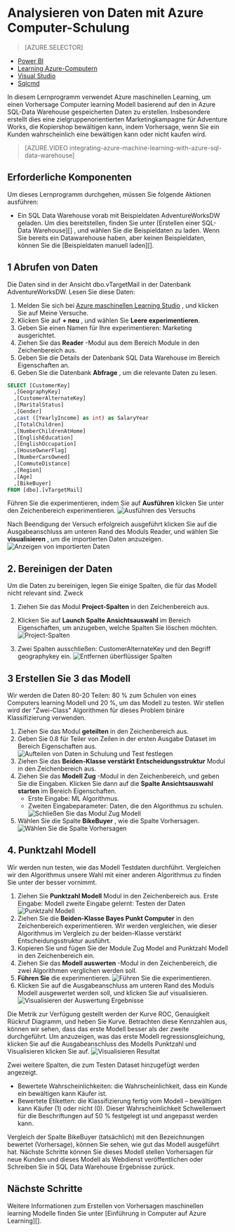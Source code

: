 <properties
   pageTitle="Analysieren von Daten mit Azure maschinellen Learning | Microsoft Azure"
   description="Formular mit Azure maschinellen Learning einer Vorhersage maschinellen learning Modell basierend auf den in Azure SQL-Data Warehouse gespeicherten Daten erstellen."
   services="sql-data-warehouse"
   documentationCenter="NA"
   authors="kevinvngo"
   manager="barbkess"
   editor=""/>

<tags
   ms.service="sql-data-warehouse"
   ms.devlang="NA"
   ms.topic="get-started-article"
   ms.tgt_pltfrm="NA"
   ms.workload="data-services"
   ms.date="09/14/2016"
   ms.author="kevin;barbkess;sonyama"/>

# <a name="analyze-data-with-azure-machine-learning"></a>Analysieren von Daten mit Azure Computer-Schulung

> [AZURE.SELECTOR]
- [Power BI](sql-data-warehouse-get-started-visualize-with-power-bi.md)
- [Learning Azure-Computern](sql-data-warehouse-get-started-analyze-with-azure-machine-learning.md)
- [Visual Studio](sql-data-warehouse-query-visual-studio.md)
- [Sqlcmd](sql-data-warehouse-get-started-connect-sqlcmd.md) 

In diesem Lernprogramm verwendet Azure maschinellen Learning, um einen Vorhersage Computer learning Modell basierend auf den in Azure SQL-Data Warehouse gespeicherten Daten zu erstellen. Insbesondere erstellt dies eine zielgruppenorientierten Marketingkampagne für Adventure Works, die Kopiershop bewältigen kann, indem Vorhersage, wenn Sie ein Kunden wahrscheinlich eine bewältigen kann oder nicht kaufen wird.

> [AZURE.VIDEO integrating-azure-machine-learning-with-azure-sql-data-warehouse]


## <a name="prerequisites"></a>Erforderliche Komponenten
Um dieses Lernprogramm durchgehen, müssen Sie folgende Aktionen ausführen:

- Ein SQL Data Warehouse vorab mit Beispieldaten AdventureWorksDW geladen. Um dies bereitstellen, finden Sie unter [Erstellen einer SQL-Data Warehouse][] , und wählen Sie die Beispieldaten zu laden. Wenn Sie bereits ein Datawarehouse haben, aber keinen Beispieldaten, können Sie die [Beispieldaten manuell laden][].

## <a name="1-get-data"></a>1 Abrufen von Daten
Die Daten sind in der Ansicht dbo.vTargetMail in der Datenbank AdventureWorksDW. Lesen Sie diese Daten:

1. Melden Sie sich bei [Azure maschinellen Learning Studio][] , und klicken Sie auf Meine Versuche.
2. Klicken Sie auf **+ neu** , und wählen Sie **Leere experimentieren**.
3. Geben Sie einen Namen für Ihre experimentieren: Marketing ausgerichtet.
4. Ziehen Sie das **Reader** -Modul aus dem Bereich Module in den Zeichenbereich aus.
5. Geben Sie die Details der Datenbank SQL Data Warehouse im Bereich Eigenschaften an.
6. Geben Sie die Datenbank **Abfrage** , um die relevante Daten zu lesen.

```sql
SELECT [CustomerKey]
  ,[GeographyKey]
  ,[CustomerAlternateKey]
  ,[MaritalStatus]
  ,[Gender]
  ,cast ([YearlyIncome] as int) as SalaryYear
  ,[TotalChildren]
  ,[NumberChildrenAtHome]
  ,[EnglishEducation]
  ,[EnglishOccupation]
  ,[HouseOwnerFlag]
  ,[NumberCarsOwned]
  ,[CommuteDistance]
  ,[Region]
  ,[Age]
  ,[BikeBuyer]
FROM [dbo].[vTargetMail]
```

Führen Sie die experimentieren, indem Sie auf **Ausführen** klicken Sie unter den Zeichenbereich experimentieren.
![Ausführen des Versuchs][1]


Nach Beendigung der Versuch erfolgreich ausgeführt klicken Sie auf die Ausgabeanschluss am unteren Rand des Moduls Reader, und wählen Sie **visualisieren** , um die importierten Daten anzuzeigen.
![Anzeigen von importierten Daten][3]


## <a name="2-clean-the-data"></a>2. Bereinigen der Daten
Um die Daten zu bereinigen, legen Sie einige Spalten, die für das Modell nicht relevant sind. Zweck

1. Ziehen Sie das Modul **Project-Spalten** in den Zeichenbereich aus.
2. Klicken Sie auf **Launch Spalte Ansichtsauswahl** im Bereich Eigenschaften, um anzugeben, welche Spalten Sie löschen möchten.
![Project-Spalten][4]

3. Zwei Spalten ausschließen: CustomerAlternateKey und den Begriff geographykey ein.
![Entfernen überflüssiger Spalten][5]


## <a name="3-build-the-model"></a>3 Erstellen Sie 3 das Modell
Wir werden die Daten 80-20 Teilen: 80 % zum Schulen von eines Computers learning Modell und 20 %, um das Modell zu testen. Wir stellen wird der "Zwei-Class" Algorithmen für dieses Problem binäre Klassifizierung verwenden.

1. Ziehen Sie das Modul **geteilten** in den Zeichenbereich aus.
2. Geben Sie 0.8 für Teiler von Zeilen in der ersten Ausgabe Dataset im Bereich Eigenschaften aus.
![Aufteilen von Daten in Schulung und Test festlegen][6]
3. Ziehen Sie das **Beiden-Klasse verstärkt Entscheidungsstruktur** Modul in den Zeichenbereich aus.
4. Ziehen Sie das **Modell Zug** -Modul in den Zeichenbereich, und geben Sie die Eingaben. Klicken Sie dann auf die **Spalte Ansichtsauswahl starten** im Bereich Eigenschaften.
      - Erste Eingabe: ML Algorithmus.
      - Zweiten Eingabeparameter: Daten, die den Algorithmus zu schulen.
![Schließen Sie das Modul Zug Modell][7]
5. Wählen Sie die Spalte **BikeBuyer** , wie die Spalte Vorhersagen.
![Wählen Sie die Spalte Vorhersagen][8]


## <a name="4-score-the-model"></a>4. Punktzahl Modell
Wir werden nun testen, wie das Modell Testdaten durchführt. Vergleichen wir den Algorithmus unsere Wahl mit einer anderen Algorithmus zu finden Sie unter der besser vornimmt.

1. Ziehen Sie **Punktzahl Modell** Modul in den Zeichenbereich aus.
    Erste Eingabe: Modell zweite Eingabe gelernt: Testen der Daten ![Punktzahl Modell][9]
2. Ziehen Sie die **Beiden-Klasse Bayes Punkt Computer** in den Zeichenbereich experimentieren. Wir werden vergleichen, wie dieser Algorithmus im Vergleich zu der beiden-Klasse verstärkt Entscheidungsstruktur ausführt.
3. Kopieren Sie und fügen Sie der Module Zug Model and Punktzahl Modell in den Zeichenbereich ein.
4. Ziehen Sie das **Modell auswerten** -Modul in den Zeichenbereich, die zwei Algorithmen verglichen werden soll.
5. **Führen Sie** die experimentieren.
![Führen Sie die experimentieren.][10]
6. Klicken Sie auf die Ausgabeanschluss am unteren Rand des Moduls Modell ausgewertet werden soll, und klicken Sie auf visualisieren.
![Visualisieren der Auswertung Ergebnisse][11]

Die Metrik zur Verfügung gestellt werden der Kurve ROC, Genauigkeit Rückruf Diagramm, und heben Sie Kurve. Betrachten diese Kennzahlen aus, können wir sehen, dass das erste Modell besser als der zweite durchgeführt. Um anzuzeigen, was das erste Modell regressionsgleichung, klicken Sie auf die Ausgabeanschluss des Modells Punktzahl und Visualisieren klicken Sie auf.
![Visualisieren Resultat][12]

Zwei weitere Spalten, die zum Testen Dataset hinzugefügt werden angezeigt.

- Bewertete Wahrscheinlichkeiten: die Wahrscheinlichkeit, dass ein Kunde ein bewältigen kann Käufer ist.
- Bewertete Etiketten: die Klassifizierung fertig vom Modell – bewältigen kann Käufer (1) oder nicht (0). Dieser Wahrscheinlichkeit Schwellenwert für die Beschriftungen auf 50 % festgelegt ist und angepasst werden kann.

Vergleich der Spalte BikeBuyer (tatsächlich) mit den Bezeichnungen bewertet (Vorhersage), können Sie sehen, wie gut das Modell ausgeführt hat. Nächste Schritte können Sie dieses Modell stellen Vorhersagen für neue Kunden und dieses Modell als Webdienst veröffentlichen oder Schreiben Sie in SQL Data Warehouse Ergebnisse zurück.

## <a name="next-steps"></a>Nächste Schritte

Weitere Informationen zum Erstellen von Vorhersagen maschinellen learning Modelle finden Sie unter [Einführung in Computer auf Azure Learning][].

<!--Image references-->
[1]: media/sql-data-warehouse-get-started-analyze-with-azure-machine-learning/img1_reader.png
[2]: media/sql-data-warehouse-get-started-analyze-with-azure-machine-learning/img2_visualize.png
[3]: media/sql-data-warehouse-get-started-analyze-with-azure-machine-learning/img3_readerdata.png
[4]: media/sql-data-warehouse-get-started-analyze-with-azure-machine-learning/img4_projectcolumns.png
[5]: media/sql-data-warehouse-get-started-analyze-with-azure-machine-learning/img5_columnselector.png
[6]: media/sql-data-warehouse-get-started-analyze-with-azure-machine-learning/img6_split.png
[7]: media/sql-data-warehouse-get-started-analyze-with-azure-machine-learning/img7_train.png
[8]: media/sql-data-warehouse-get-started-analyze-with-azure-machine-learning/img8_traincolumnselector.png
[9]: media/sql-data-warehouse-get-started-analyze-with-azure-machine-learning/img9_score.png
[10]: media/sql-data-warehouse-get-started-analyze-with-azure-machine-learning/img10_evaluate.png
[11]: media/sql-data-warehouse-get-started-analyze-with-azure-machine-learning/img11_evalresults.png
[12]: media/sql-data-warehouse-get-started-analyze-with-azure-machine-learning/img12_scoreresults.png


<!--Article references-->
[Azure maschinellen Learning studio]:https://studio.azureml.net/
[Einführung in Schulung auf Azure-Computer]:https://azure.microsoft.com/documentation/articles/machine-learning-what-is-machine-learning/
[Laden Sie die Beispieldaten manuell]: sql-data-warehouse-load-sample-databases.md
[Erstellen einer SQL Datawarehouse]: sql-data-warehouse-get-started-provision.md
